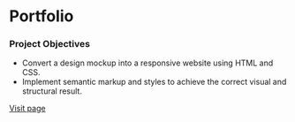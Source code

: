 # Portfolio

### Project Objectives

- Convert a design mockup into a responsive website using HTML and CSS.
- Implement semantic markup and styles to achieve the correct visual and structural result.


[Visit page](https://wryhder.github.io/FEND-Portfolio/)
